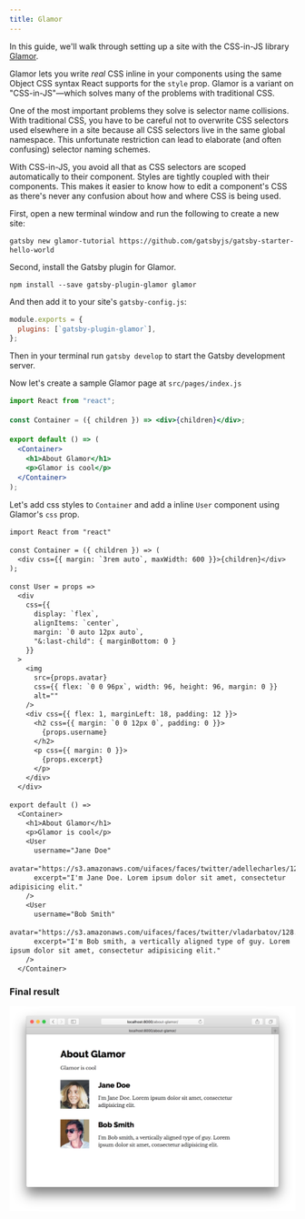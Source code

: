 ```yaml
---
title: Glamor
---
```


In this guide, we'll walk through setting up a site with the CSS-in-JS library [Glamor](https://github.com/threepointone/glamor).

Glamor lets you write _real_ CSS inline in your components using the same Object
CSS syntax React supports for the `style` prop. Glamor is a variant on "CSS-in-JS"—which solves many of the problems with traditional CSS.

One of the most important problems they solve is selector name collisions. With traditional CSS, you have to be careful not to overwrite CSS selectors used elsewhere in a site because all CSS selectors live in the same global namespace. This unfortunate restriction can lead to elaborate (and often confusing) selector naming schemes.

With CSS-in-JS, you avoid all that as CSS selectors are scoped automatically to their component. Styles are tightly coupled with their components. This makes it easier to know how to edit a component's CSS as there's never any confusion about how and where CSS is being used.

First, open a new terminal window and run the following to create a new site:

```shell
gatsby new glamor-tutorial https://github.com/gatsbyjs/gatsby-starter-hello-world
```

Second, install the Gatsby plugin for Glamor.

```shell
npm install --save gatsby-plugin-glamor glamor
```

And then add it to your site's `gatsby-config.js`:

```javascript
module.exports = {
  plugins: [`gatsby-plugin-glamor`],
};
```

Then in your terminal run `gatsby develop` to start the Gatsby development server.

Now let's create a sample Glamor page at `src/pages/index.js`

```jsx
import React from "react";

const Container = ({ children }) => <div>{children}</div>;

export default () => (
  <Container>
    <h1>About Glamor</h1>
    <p>Glamor is cool</p>
  </Container>
);
```

Let's add css styles to `Container` and add a inline `User` component using Glamor's `css` prop.

```jsx{4,7-29,35-42}
import React from "react"

const Container = ({ children }) => (
  <div css={{ margin: `3rem auto`, maxWidth: 600 }}>{children}</div>
);

const User = props =>
  <div
    css={{
      display: `flex`,
      alignItems: `center`,
      margin: `0 auto 12px auto`,
      "&:last-child": { marginBottom: 0 }
    }}
  >
    <img
      src={props.avatar}
      css={{ flex: `0 0 96px`, width: 96, height: 96, margin: 0 }}
      alt=""
    />
    <div css={{ flex: 1, marginLeft: 18, padding: 12 }}>
      <h2 css={{ margin: `0 0 12px 0`, padding: 0 }}>
        {props.username}
      </h2>
      <p css={{ margin: 0 }}>
        {props.excerpt}
      </p>
    </div>
  </div>

export default () =>
  <Container>
    <h1>About Glamor</h1>
    <p>Glamor is cool</p>
    <User
      username="Jane Doe"
      avatar="https://s3.amazonaws.com/uifaces/faces/twitter/adellecharles/128.jpg"
      excerpt="I'm Jane Doe. Lorem ipsum dolor sit amet, consectetur adipisicing elit."
    />
    <User
      username="Bob Smith"
      avatar="https://s3.amazonaws.com/uifaces/faces/twitter/vladarbatov/128.jpg"
      excerpt="I'm Bob smith, a vertically aligned type of guy. Lorem ipsum dolor sit amet, consectetur adipisicing elit."
    />
  </Container>
```

### Final result

![glamor page](../tutorial/part-two/glamor-example.png)
